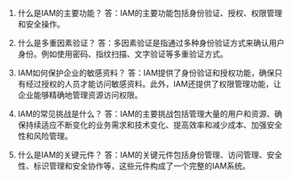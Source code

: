 

1. 什么是IAM的主要功能？ 
答：IAM的主要功能包括身份验证、授权、权限管理和安全操作。 

2. 什么是多重因素验证？ 
答：多因素验证是指通过多种身份验证方式来确认用户身份。例如使用密码、指纹扫描、文字验证等多重验证方式。 

3. IAM如何保护企业的敏感资料？ 
答：IAM提供了身份验证和授权功能，确保只有经过授权的人员才能访问敏感资料。此外，IAM还提供了权限管理功能，让企业能够精确地管理资源访问权限。 

4. IAM的常见挑战是什么？ 
答：IAM的主要挑战包括管理大量的用户和资源、确保持续适应不断变化的业务需求和技术变化、提高效率和减少成本、加强安全性和风险管理。 

5. 什么是IAM的关键元件？ 
答：IAM的关键元件包括身份管理、访问管理、安全性、标识管理和安全协作等，这些元件构成了一个完整的IAM系统。